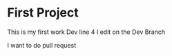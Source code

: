 # First Project

This is my first work
Dev line 4
I edit on the Dev Branch

I want to do pull request